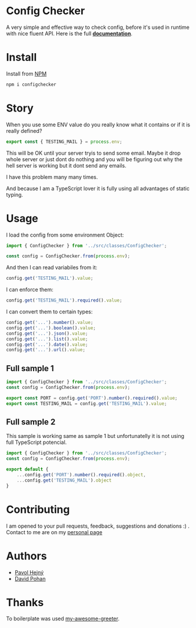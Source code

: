 # Config Checker

A very simple and effective way to check config, before it's used in runtime with nice fluent API. Here is the full **[documentation](https://hejny.github.io/configchecker/)**.

# Install

Install from [NPM](https://www.npmjs.com/package/configchecker)

```bash
npm i configchecker
```

# Story

When you use some ENV value do you really know what it contains or if it is really defined?

```typescript
export const { TESTING_MAIL } = process.env;
```

This will be OK until your server tryis to send some email. Maybe it drop whole server or just dont do nothing and you will be figuring out why the hell server is working but it dont send any emails.

I have this problem many many times.

And because I am a TypeScript lover it is fully using all advantages of static typing.

# Usage


I load the config from some environment Object:

```typescript
import { ConfigChecker } from '../src/classes/ConfigChecker';

const config = ConfigChecker.from(process.env);
```

And then I can read variabiles from it:

```typescript
config.get('TESTING_MAIL').value;
```


I can enforce them:

```typescript
config.get('TESTING_MAIL').required().value;
```


I can convert them to certain types:

```typescript
config.get('...').number().value;
config.get('...').boolean().value;
config.get('...').json().value;
config.get('...').list().value;
config.get('...').date().value;
config.get('...').url().value;
```

## Full sample 1

```typescript
import { ConfigChecker } from '../src/classes/ConfigChecker';
const config = ConfigChecker.from(process.env);

export const PORT = config.get('PORT').number().required().value;
export const TESTING_MAIL = config.get('TESTING_MAIL').value;
```

## Full sample 2

This sample is working same as sample 1 but unfortunatelly it is not using full TypeScript potencial.

```typescript
import { ConfigChecker } from '../src/classes/ConfigChecker';
const config = ConfigChecker.from(process.env);

export default {
    ...config.get('PORT').number().required().object,
    ...config.get('TESTING_MAIL').object
}
```


# Contributing

I am opened to your pull requests, feedback, suggestions and donations :) . Contact to me are on my [personal page](https://www.pavolhejny.com)




# Authors

- [Pavol Hejný](https://github.com/hejny)
- [David Pohan](https://github.com/pohy)


# Thanks

To boilerplate was used [my-awesome-greeter](https://github.com/caki0915/my-awesome-greeter).
